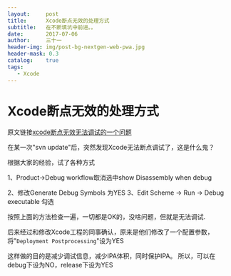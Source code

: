 ```yaml
---
layout:     post
title:      Xcode断点无效的处理方式
subtitle:   在不断填坑中前进。。
date:       2017-07-06
author:     三十一
header-img: img/post-bg-nextgen-web-pwa.jpg
header-mask: 0.3
catalog:    true
tags:
   - Xcode
---
```


# Xcode断点无效的处理方式

原文链接[xcode断点无效无法调试的一个问题](http://blog.csdn.net/skylin19840101/article/details/72185975)

在某一次"svn update"后，突然发现Xcode无法断点调试了，这是什么鬼？

根据大家的经验，试了各种方式

1、Product->Debug workflow取消选中show Disassembly when debug

2、修改Generate Debug Symbols 为YES
3、Edit Scheme -> Run -> Debug executable 勾选


按照上面的方法检查一遍，一切都是OK的，没啥问题，但就是无法调试.


后来经过和修改Xcode工程的同事确认，原来是他们修改了一个配置参数，将"`Deployment Postprocessing`"设为YES


这样做的目的是减少调试信息，减少IPA体积，同时保护IPA。
所以，可以在debug下设为NO，release下设为YES

